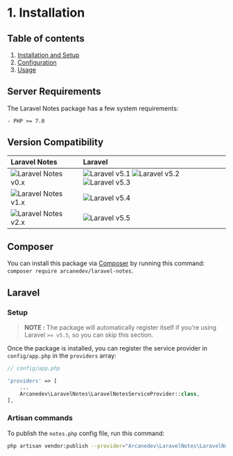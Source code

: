 # 1. Installation

## Table of contents

  1. [Installation and Setup](1-Installation-and-Setup.md)
  2. [Configuration](2-Configuration.md)
  3. [Usage](3-Usage.md)

## Server Requirements

The Laravel Notes package has a few system requirements:

```
- PHP >= 7.0
```

## Version Compatibility

| Laravel Notes                            | Laravel                                                                                |
|:-----------------------------------------|:---------------------------------------------------------------------------------------|
| ![Laravel Notes v0.x][laravel_notes_0_x] | ![Laravel v5.1][laravel_5_1] ![Laravel v5.2][laravel_5_2] ![Laravel v5.3][laravel_5_3] |
| ![Laravel Notes v1.x][laravel_notes_1_x] | ![Laravel v5.4][laravel_5_4]                                                           |
| ![Laravel Notes v2.x][laravel_notes_2_x] | ![Laravel v5.5][laravel_5_5]                                                           |

[laravel_5_1]:  https://img.shields.io/badge/v5.1-supported-brightgreen.svg?style=flat-square "Laravel v5.1"
[laravel_5_2]:  https://img.shields.io/badge/v5.2-supported-brightgreen.svg?style=flat-square "Laravel v5.2"
[laravel_5_3]:  https://img.shields.io/badge/v5.3-supported-brightgreen.svg?style=flat-square "Laravel v5.3"
[laravel_5_4]:  https://img.shields.io/badge/v5.4-supported-brightgreen.svg?style=flat-square "Laravel v5.4"
[laravel_5_5]:  https://img.shields.io/badge/v5.5-supported-brightgreen.svg?style=flat-square "Laravel v5.5"

[laravel_notes_0_x]: https://img.shields.io/badge/version-0.*-blue.svg?style=flat-square "LaravelNotes v0.*"
[laravel_notes_1_x]: https://img.shields.io/badge/version-1.*-blue.svg?style=flat-square "LaravelNotes v1.*"
[laravel_notes_2_x]: https://img.shields.io/badge/version-2.*-blue.svg?style=flat-square "LaravelNotes v2.*"

## Composer

You can install this package via [Composer](http://getcomposer.org/) by running this command: `composer require arcanedev/laravel-notes`.

## Laravel

### Setup

> **NOTE :** The package will automatically register itself if you're using Laravel `>= v5.5`, so you can skip this section.

Once the package is installed, you can register the service provider in `config/app.php` in the `providers` array:

```php
// config/app.php

'providers' => [
    ...
    Arcanedev\LaravelNotes\LaravelNotesServiceProvider::class,
],
```

### Artisan commands

To publish the `notes.php` config file, run this command:

```bash
php artisan vendor:publish --provider="Arcanedev\LaravelNotes\LaravelNotesServiceProvider"
```
